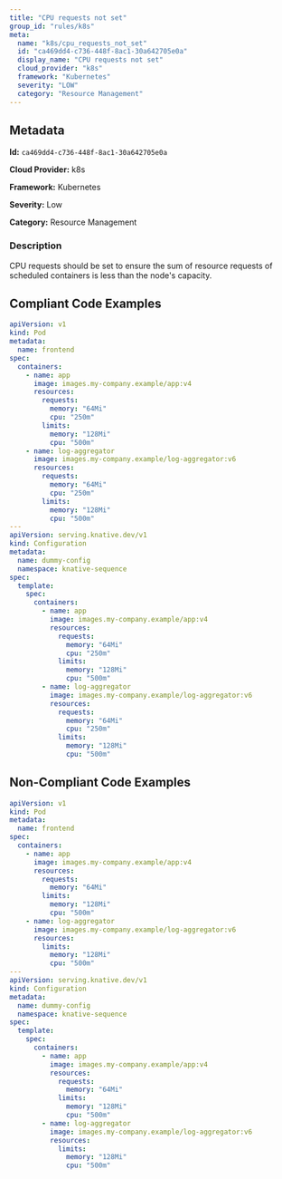 ```yaml
---
title: "CPU requests not set"
group_id: "rules/k8s"
meta:
  name: "k8s/cpu_requests_not_set"
  id: "ca469dd4-c736-448f-8ac1-30a642705e0a"
  display_name: "CPU requests not set"
  cloud_provider: "k8s"
  framework: "Kubernetes"
  severity: "LOW"
  category: "Resource Management"
---
```

## Metadata

**Id:** `ca469dd4-c736-448f-8ac1-30a642705e0a`

**Cloud Provider:** k8s

**Framework:** Kubernetes

**Severity:** Low

**Category:** Resource Management

### Description

 CPU requests should be set to ensure the sum of resource requests of scheduled containers is less than the node's capacity.


## Compliant Code Examples
```yaml
apiVersion: v1
kind: Pod
metadata:
  name: frontend
spec:
  containers:
    - name: app
      image: images.my-company.example/app:v4
      resources:
        requests:
          memory: "64Mi"
          cpu: "250m"
        limits:
          memory: "128Mi"
          cpu: "500m"
    - name: log-aggregator
      image: images.my-company.example/log-aggregator:v6
      resources:
        requests:
          memory: "64Mi"
          cpu: "250m"
        limits:
          memory: "128Mi"
          cpu: "500m"
---
apiVersion: serving.knative.dev/v1
kind: Configuration
metadata:
  name: dummy-config
  namespace: knative-sequence
spec:
  template:
    spec:
      containers:
        - name: app
          image: images.my-company.example/app:v4
          resources:
            requests:
              memory: "64Mi"
              cpu: "250m"
            limits:
              memory: "128Mi"
              cpu: "500m"
        - name: log-aggregator
          image: images.my-company.example/log-aggregator:v6
          resources:
            requests:
              memory: "64Mi"
              cpu: "250m"
            limits:
              memory: "128Mi"
              cpu: "500m"

```
## Non-Compliant Code Examples
```yaml
apiVersion: v1
kind: Pod
metadata:
  name: frontend
spec:
  containers:
    - name: app
      image: images.my-company.example/app:v4
      resources:
        requests:
          memory: "64Mi"
        limits:
          memory: "128Mi"
          cpu: "500m"
    - name: log-aggregator
      image: images.my-company.example/log-aggregator:v6
      resources:
        limits:
          memory: "128Mi"
          cpu: "500m"
---
apiVersion: serving.knative.dev/v1
kind: Configuration
metadata:
  name: dummy-config
  namespace: knative-sequence
spec:
  template:
    spec:
      containers:
        - name: app
          image: images.my-company.example/app:v4
          resources:
            requests:
              memory: "64Mi"
            limits:
              memory: "128Mi"
              cpu: "500m"
        - name: log-aggregator
          image: images.my-company.example/log-aggregator:v6
          resources:
            limits:
              memory: "128Mi"
              cpu: "500m"

```